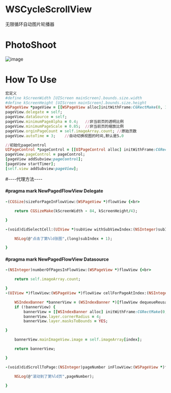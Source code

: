 # WSCycleScrollView
无限循环自动图片轮播器


# PhotoShoot
![image](https://github.com/Zws-China/WSCycleScrollView/blob/master/WSCycleScrollView/WSCycleScrollView/scroll.gif)


# How To Use

```ruby
宏定义
#define kScreenWidth [UIScreen mainScreen].bounds.size.width
#define kScreenHeight [UIScreen mainScreen].bounds.size.height  
WSPageView *pageView = [[WSPageView alloc]initWithFrame:CGRectMake(0, 100, kScreenWidth, kScreenHeight/4)];     
pageView.delegate = self;       
pageView.dataSource = self;     
pageView.minimumPageAlpha = 0.4;   //非当前页的透明比例      
pageView.minimumPageScale = 0.85;  //非当前页的缩放比例      
pageView.orginPageCount = self.imageArray.count; //原始页数     
pageView.autoTime = 3;    //自动切换视图的时间,默认是5.0        

//初始化pageControl
UIPageControl *pageControl = [[UIPageControl alloc] initWithFrame:CGRectMake(0, pageView.frame.size.height - 8 - 10, kScreenWidth, 8)];
pageView.pageControl = pageControl;
[pageView addSubview:pageControl];
[pageView startTimer];
[self.view addSubview:pageView];

```

#----代理方法----
#### #pragma mark NewPagedFlowView Delegate
```ruby
-(CGSize)sizeForPageInFlowView:(WSPageView *)flowView {<br>

    return CGSizeMake(kScreenWidth - 84, kScreenHeight/4);

}

-(void)didSelectCell:(UIView *)subView withSubViewIndex:(NSInteger)subIndex {<br>

    NSLog(@"点击了第%ld张图",(long)subIndex + 1);

}
```
#### #pragma mark NewPagedFlowView Datasource
```ruby
-(NSInteger)numberOfPagesInFlowView:(WSPageView *)flowView {<br>

    return self.imageArray.count;

}
-(UIView *)flowView:(WSPageView *)flowView cellForPageAtIndex:(NSInteger)index{

    WSIndexBanner *bannerView = (WSIndexBanner *)[flowView dequeueReusableCell];
    if (!bannerView) {
        bannerView = [[WSIndexBanner alloc] initWithFrame:CGRectMake(0, 0, kScreenWidth - 84, kScreenHeight/4)];
        bannerView.layer.cornerRadius = 4;
        bannerView.layer.masksToBounds = YES;

}

    bannerView.mainImageView.image = self.imageArray[index];

    return bannerView;

}

-(void)didScrollToPage:(NSInteger)pageNumber inFlowView:(WSPageView *)flowView {

    NSLog(@"滚动到了第%ld页",pageNumber);

}
```